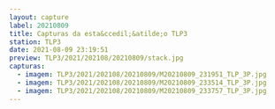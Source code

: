 ```yaml
---
layout: capture
label: 20210809
title: Capturas da esta&ccedil;&atilde;o TLP3
station: TLP3
date: 2021-08-09 23:19:51
preview: TLP3/2021/202108/20210809/stack.jpg
capturas:
  - imagem: TLP3/2021/202108/20210809/M20210809_231951_TLP_3P.jpg
  - imagem: TLP3/2021/202108/20210809/M20210809_233514_TLP_3P.jpg
  - imagem: TLP3/2021/202108/20210809/M20210809_233757_TLP_3P.jpg
---
```

